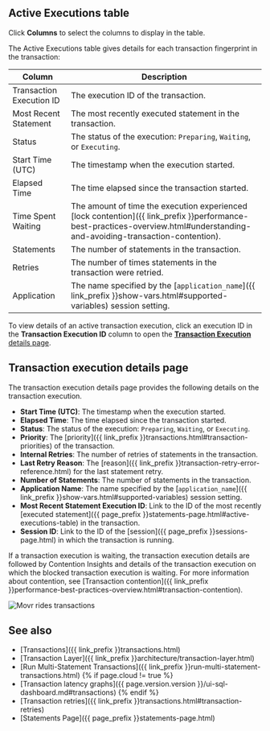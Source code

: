 ## Active Executions table

Click **Columns** to select the columns to display in the table.

The Active Executions table gives details for each transaction fingerprint in the transaction:

Column | Description
-----|------------
Transaction Execution ID | The execution ID of the transaction.
Most Recent Statement | The most recently executed statement in the transaction.
Status | The status of the execution: `Preparing`, `Waiting`, or `Executing`.
Start Time (UTC) | The timestamp when the execution started.
Elapsed Time | The time elapsed since the transaction started.
Time Spent Waiting | The amount of time the execution experienced [lock contention]({{ link_prefix }}performance-best-practices-overview.html#understanding-and-avoiding-transaction-contention).
Statements | The number of statements in the transaction.
Retries | The number of times statements in the transaction were retried.
Application | The name specified by the [`application_name`]({{ link_prefix }}show-vars.html#supported-variables) session setting.

To view details of an active transaction execution, click an execution ID in the **Transaction Execution ID** column to open the [**Transaction Execution** details page](#transaction-execution-details-page).

## Transaction execution details page

The transaction execution details page provides the following details on the transaction execution.

- **Start Time (UTC)**: The timestamp when the execution started.
- **Elapsed Time**: The time elapsed since the transaction started.
- **Status**: The status of the execution: `Preparing`, `Waiting`, or `Executing`.
- **Priority**: The [priority]({{ link_prefix }}transactions.html#transaction-priorities) of the transaction.
- **Internal Retries**: The number of retries of statements in the transaction.
- **Last Retry Reason**: The [reason]({{ link_prefix }}transaction-retry-error-reference.html) for the last statement retry.
- **Number of Statements**: The number of statements in the transaction.
- **Application Name**: The name specified by the [`application_name`]({{ link_prefix }}show-vars.html#supported-variables) session setting.
- **Most Recent Statement Execution ID**: Link to the ID of the most recently [executed statement]({{ page_prefix }}statements-page.html#active-executions-table) in the transaction.
- **Session ID**: Link to the ID of the [session]({{ page_prefix }}sessions-page.html) in which the transaction is running.

If a transaction execution is waiting, the transaction execution details are followed by Contention Insights and details of the transaction execution on which the blocked transaction execution is waiting. For more information about contention, see [Transaction contention]({{ link_prefix }}performance-best-practices-overview.html#transaction-contention).

![Movr rides transactions](/images/v23.2/waiting-transaction.png)

## See also

- [Transactions]({{ link_prefix }}transactions.html)
- [Transaction Layer]({{ link_prefix }}architecture/transaction-layer.html)
- [Run Multi-Statement Transactions]({{ link_prefix }}run-multi-statement-transactions.html)
{% if page.cloud != true %}
- [Transaction latency graphs]({{ page.version.version }}/ui-sql-dashboard.md#transactions)
{% endif %}
- [Transaction retries]({{ link_prefix }}transactions.html#transaction-retries)
- [Statements Page]({{ page_prefix }}statements-page.html)
